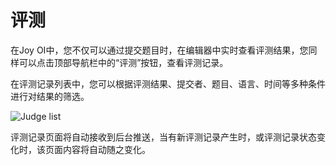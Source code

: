 ﻿# 评测

在Joy OI中，您不仅可以通过提交题目时，在编辑器中实时查看评测结果，您同样可以点击顶部导航栏中的“评测”按钮，查看评测记录。

在评测记录列表中，您可以根据评测结果、提交者、题目、语言、时间等多种条件进行对结果的筛选。

![Judge list](~/images/judge-list.png)

评测记录页面将自动接收到后台推送，当有新评测记录产生时，或评测记录状态变化时，该页面内容将自动随之变化。
